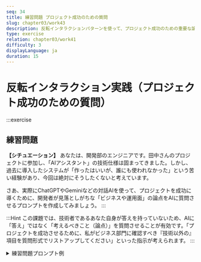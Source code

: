 ```yaml
---
seq: 34
title: 練習問題 プロジェクト成功のための質問
slug: chapter03/work43
description: 反転インタラクションパターンを使って、プロジェクト成功のための重要な論点を洗い出す
type: exercise
relation: chapter03/work41
difficulty: 3
displayLanguage: ja
duration: 15
---
```


# 反転インタラクション実践（プロジェクト成功のための質問）

:::exercise
## 練習問題
**【シチュエーション】**
あなたは、開発部のエンジニアです。田中さんのプロジェクトに参加し、「AIアシスタント」の技術仕様は固まってきました。しかし、過去に導入したシステムが「作ったはいいが、誰にも使われなかった」という苦い経験があり、今回は絶対にそうしたくないと考えています。

さあ、実際にChatGPTやGeminiなどの対話AIを使って、プロジェクトを成功に導くために、開発者が見落としがちな「ビジネスや運用面」の論点をAIに質問させるプロンプトを作成してみましょう。
:::

:::Hint
この課題では、技術者であるあなた自身が答えを持っていないため、AIに「答え」ではなく「考えるべきこと（論点）」を質問させることが有効です。「プロジェクトを成功させるために、私がビジネス部門に確認すべき『技術以外の』項目を質問形式でリストアップしてください」といった指示が考えられます。
:::

<details><summary>練習問題プロンプト例</summary>
```
あなたは、企業のDXプロジェクトを数多く成功に導いてきた、経験豊富なITコンサルタントです。
私はクライアント企業の開発エンジニアで、新機能「AIアシスタント」の開発を担当しています。

プロジェクトが「作っただけ」で終わらず、全社に浸透し、成功裏に終わるために、開発開始前に必ずビジネス部門（企画部、マーケティング部など）に確認しておくべき「技術以外の」重要な質問を5つ、リストアップしてください。
```

### AI回答出力例

```markdown
承知いたしました。ITコンサルタントとして、「AIアシスタント」プロジェクトを成功に導くための、非技術的な重要確認事項を5つ質問します。

1.  【成功の定義】: この機能が「成功した」と言える状態は、具体的にどのような状態ですか？（例: アクティブユーザー数が1ヶ月で1,000人を突破する、機能利用者の解約率が非利用者に比べて20%低いなど、測定可能な目標はありますか？）

2.  【運用体制】: AIが答えられない質問があった場合や、不適切な回答をした場合、最終的に誰が対応しますか？また、AIの回答精度を維持するため、定期的にデータを更新する担当部署と担当者は決まっていますか？

3.  【利用促進】: この機能の存在を、全ユーザーにどのように告知し、利用を促しますか？（例: アプリ内でのチュートリアル表示、活用方法を紹介する動画コンテンツの配信、社内説明会の開催など）

4.  【フィードバック収集】: 導入後、ユーザーから「AIの回答が不正確だった」「この情報も追加してほしい」といったフィードバックを収集し、改善に繋げる仕組みはありますか？

5.  【重要人物（キーパーソン）の特定】: 社内で、このAIアシスタントの導入を積極的に推進し、他の社員に利用を広めてくれるアンバサダーのようなキーパーソンはいますか？彼らを巻き込むことは、全社的な利用促進に不可欠です。
```
</details>